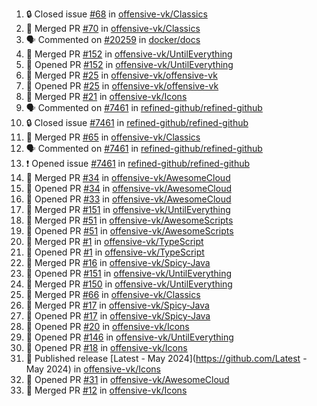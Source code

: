 <!--START_SECTION:activity-->
1. 🔒 Closed issue [#68](https://github.com/offensive-vk/Classics/issues/68) in [offensive-vk/Classics](https://github.com/offensive-vk/Classics)
2. 🎉 Merged PR [#70](https://github.com/offensive-vk/Classics/pull/70) in [offensive-vk/Classics](https://github.com/offensive-vk/Classics)
3. 🗣 Commented on [#20259](https://github.com/docker/docs/issues/20259) in [docker/docs](https://github.com/docker/docs)
4. 🎉 Merged PR [#152](https://github.com/offensive-vk/UntilEverything/pull/152) in [offensive-vk/UntilEverything](https://github.com/offensive-vk/UntilEverything)
5. 💪 Opened PR [#152](https://github.com/offensive-vk/UntilEverything/pull/152) in [offensive-vk/UntilEverything](https://github.com/offensive-vk/UntilEverything)
6. 🎉 Merged PR [#25](https://github.com/offensive-vk/offensive-vk/pull/25) in [offensive-vk/offensive-vk](https://github.com/offensive-vk/offensive-vk)
7. 💪 Opened PR [#25](https://github.com/offensive-vk/offensive-vk/pull/25) in [offensive-vk/offensive-vk](https://github.com/offensive-vk/offensive-vk)
8. 🎉 Merged PR [#21](https://github.com/offensive-vk/Icons/pull/21) in [offensive-vk/Icons](https://github.com/offensive-vk/Icons)
9. 🗣 Commented on [#7461](https://github.com/refined-github/refined-github/issues/7461) in [refined-github/refined-github](https://github.com/refined-github/refined-github)
10. 🔒 Closed issue [#7461](https://github.com/refined-github/refined-github/issues/7461) in [refined-github/refined-github](https://github.com/refined-github/refined-github)
11. 🎉 Merged PR [#65](https://github.com/offensive-vk/Classics/pull/65) in [offensive-vk/Classics](https://github.com/offensive-vk/Classics)
12. 🗣 Commented on [#7461](https://github.com/refined-github/refined-github/issues/7461) in [refined-github/refined-github](https://github.com/refined-github/refined-github)
13. ❗ Opened issue [#7461](https://github.com/refined-github/refined-github/issues/7461) in [refined-github/refined-github](https://github.com/refined-github/refined-github)
14. 🎉 Merged PR [#34](https://github.com/offensive-vk/AwesomeCloud/pull/34) in [offensive-vk/AwesomeCloud](https://github.com/offensive-vk/AwesomeCloud)
15. 💪 Opened PR [#34](https://github.com/offensive-vk/AwesomeCloud/pull/34) in [offensive-vk/AwesomeCloud](https://github.com/offensive-vk/AwesomeCloud)
16. 💪 Opened PR [#33](https://github.com/offensive-vk/AwesomeCloud/pull/33) in [offensive-vk/AwesomeCloud](https://github.com/offensive-vk/AwesomeCloud)
17. 🎉 Merged PR [#151](https://github.com/offensive-vk/UntilEverything/pull/151) in [offensive-vk/UntilEverything](https://github.com/offensive-vk/UntilEverything)
18. 🎉 Merged PR [#51](https://github.com/offensive-vk/AwesomeScripts/pull/51) in [offensive-vk/AwesomeScripts](https://github.com/offensive-vk/AwesomeScripts)
19. 💪 Opened PR [#51](https://github.com/offensive-vk/AwesomeScripts/pull/51) in [offensive-vk/AwesomeScripts](https://github.com/offensive-vk/AwesomeScripts)
20. 🎉 Merged PR [#1](https://github.com/offensive-vk/TypeScript/pull/1) in [offensive-vk/TypeScript](https://github.com/offensive-vk/TypeScript)
21. 💪 Opened PR [#1](https://github.com/offensive-vk/TypeScript/pull/1) in [offensive-vk/TypeScript](https://github.com/offensive-vk/TypeScript)
22. 🎉 Merged PR [#16](https://github.com/offensive-vk/Spicy-Java/pull/16) in [offensive-vk/Spicy-Java](https://github.com/offensive-vk/Spicy-Java)
23. 💪 Opened PR [#151](https://github.com/offensive-vk/UntilEverything/pull/151) in [offensive-vk/UntilEverything](https://github.com/offensive-vk/UntilEverything)
24. 🎉 Merged PR [#150](https://github.com/offensive-vk/UntilEverything/pull/150) in [offensive-vk/UntilEverything](https://github.com/offensive-vk/UntilEverything)
25. 🎉 Merged PR [#66](https://github.com/offensive-vk/Classics/pull/66) in [offensive-vk/Classics](https://github.com/offensive-vk/Classics)
26. 🎉 Merged PR [#17](https://github.com/offensive-vk/Spicy-Java/pull/17) in [offensive-vk/Spicy-Java](https://github.com/offensive-vk/Spicy-Java)
27. 💪 Opened PR [#17](https://github.com/offensive-vk/Spicy-Java/pull/17) in [offensive-vk/Spicy-Java](https://github.com/offensive-vk/Spicy-Java)
28. 💪 Opened PR [#20](https://github.com/offensive-vk/Icons/pull/20) in [offensive-vk/Icons](https://github.com/offensive-vk/Icons)
29. 💪 Opened PR [#146](https://github.com/offensive-vk/UntilEverything/pull/146) in [offensive-vk/UntilEverything](https://github.com/offensive-vk/UntilEverything)
30. 💪 Opened PR [#18](https://github.com/offensive-vk/Icons/pull/18) in [offensive-vk/Icons](https://github.com/offensive-vk/Icons)
31. 🚀 Published release [Latest - May 2024](https://github.com/Latest - May 2024) in [offensive-vk/Icons](https://github.com/offensive-vk/Icons)
32. 💪 Opened PR [#31](https://github.com/offensive-vk/AwesomeCloud/pull/31) in [offensive-vk/AwesomeCloud](https://github.com/offensive-vk/AwesomeCloud)
33. 🎉 Merged PR [#12](https://github.com/offensive-vk/Icons/pull/12) in [offensive-vk/Icons](https://github.com/offensive-vk/Icons)
<!--END_SECTION:activity-->
